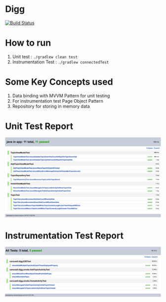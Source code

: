 # Digg

[![Build Status](https://travis-ci.org/ganeshpachpind/Digg.svg?branch=master)](https://travis-ci.org/ganeshpachpind/Digg)


# How to run

 1. Unit test : `./gradlew clean test`
 2. Instrumentation Test : `./gradlew connectedTest`

# Some Key Concepts used

1. Data binding with MVVM Pattern for unit testing
2. For instrumentation test Page Object Pattern
3. Repository for storing in memory data


# Unit Test Report
![alt text](https://raw.githubusercontent.com/ganeshpachpind/Digg/master/other/unit_test.png)

# Instrumentation Test Report
![alt text](https://raw.githubusercontent.com/ganeshpachpind/Digg/master/other/instrumentation_test.png)
